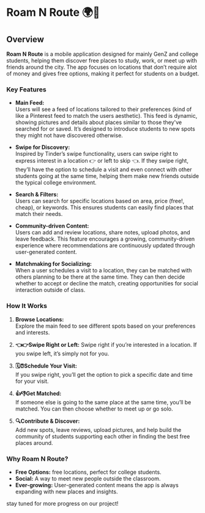 # Roam N Route 🌍📍

## Overview

**Roam N Route** is a mobile application designed for mainly GenZ and college students, helping them discover free places to study, work, or meet up with friends around the city. The app focuses on locations that don’t require alot of money and gives free options, making it perfect for students on a budget.

### Key Features

- **Main Feed:**  
  Users will see a feed of locations tailored to their preferences (kind of like a Pinterest feed to match the users aesthetic). This feed is dynamic, showing pictures and details about places similar to those they've searched for or saved. It’s designed to introduce students to new spots they might not have discovered otherwise.

- **Swipe for Discovery:**  
  Inspired by Tinder’s swipe functionality, users can swipe right to express interest in a location 👉 or left to skip 👈. If they swipe right, they’ll have the option to schedule a visit and even connect with other students going at the same time, helping them make new friends outside the typical college environment.

- **Search & Filters:**  
  Users can search for specific locations based on area, price (free!, cheap), or keywords. This ensures students can easily find places that match their needs.

- **Community-driven Content:**  
  Users can add and review locations, share notes, upload photos, and leave feedback. This feature encourages a growing, community-driven experience where recommendations are continuously updated through user-generated content.

- **Matchmaking for Socializing:**  
  When a user schedules a visit to a location, they can be matched with others planning to be there at the same time. They can then decide whether to accept or decline the match, creating opportunities for social interaction outside of class.

### How It Works

1. **Browse Locations:**  
   Explore the main feed to see different spots based on your preferences and interests.
   
2. **👈👉Swipe Right or Left:** 
   Swipe right if you’re interested in a location. If you swipe left, it’s simply not for you.

3. **🗓️⏰Schedule Your Visit:**  
   If you swipe right, you’ll get the option to pick a specific date and time for your visit.

4. **👍👎Get Matched:**  
   If someone else is going to the same place at the same time, you’ll be matched. You can then choose whether to meet up or go solo.

5. **🔍Contribute & Discover:**  
   Add new spots, leave reviews, upload pictures, and help build the community of students supporting each other in finding the best free places around.

### Why Roam N Route?

- **Free Options:** free locations, perfect for college students.
- **Social:** A way to meet new people outside the classroom.
- **Ever-growing:** User-generated content means the app is always expanding with new places and insights.

stay tuned for more progress on our project!



